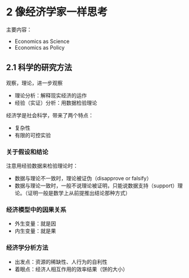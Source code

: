 # 2 像经济学家一样思考

主要内容：

- Economics as Science
- Economics as Policy

## 2.1 科学的研究方法

观察，理论，进一步观察

- 理论分析：解释现实经济的运作
- 经验（实证）分析：用数据检验理论

经济学是社会科学，带来了两个特点：

- 复杂性
- 有限的可控实验

### 关于假设和结论

注意用经验数据来检验理论时：

- 数据与理论不一致时，理论被证伪（disapprove or falsify）
- 数据与理论一致时，一般不说理论被证明，只能说数据支持（support）理论。（证明一般是数学上从前提推出结论那种方式）

### 经济模型中的因果关系

- 外生变量：就是因
- 内生变量：就是果

### 经济学分析方法

- 出发点：资源的稀缺性、人行为的自利性
- 着眼点：经济人相互作用的效率结果（饼的大小）
